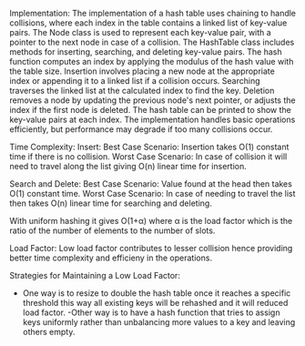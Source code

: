 Implementation:
The implementation of a hash table uses chaining to handle collisions, where each index in the table contains a linked list of key-value pairs. The Node class is used to represent each key-value pair, with a pointer to the next node in case of a collision. The HashTable class includes methods for inserting, searching, and deleting key-value pairs. The hash function computes an index by applying the modulus of the hash value with the table size. Insertion involves placing a new node at the appropriate index or appending it to a linked list if a collision occurs. Searching traverses the linked list at the calculated index to find the key. Deletion removes a node by updating the previous node's next pointer, or adjusts the index if the first node is deleted. The hash table can be printed to show the key-value pairs at each index. The implementation handles basic operations efficiently, but performance may degrade if too many collisions occur.

Time Complexity:
Insert:
Best Case Scenario: Insertion takes O(1) constant time if there is no collision.
Worst Case Scenario: In case of collision it will need to travel along the list giving O(n) linear time for insertion.

Search and Delete:
Best Case Scenario: Value found at the head then takes O(1) constant time.
Worst Case Scenario: In case of needing to travel the list then takes O(n) linear time for searching and deleting.

With uniform hashing it gives O(1+α) where α is the load factor which is the ratio of the number of elements to the number of slots.

Load Factor:
Low load factor contributes to lesser collision hence providing better time complexity and efficieny in the operations.

Strategies for Maintaining a Low Load Factor:
- One way is to resize to double the hash table once it reaches a specific threshold this way all existing keys will be rehashed and it will reduced load factor.
-Other way is to have a hash function that tries to assign keys uniformly rather than unbalancing more values to a key and leaving others empty.
